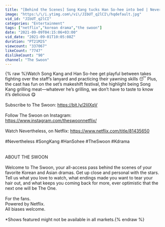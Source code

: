 ```yaml
---
title: "[Behind the Scenes] Song Kang tucks Han So-hee into bed | Nevertheless, [ENG SUB]"
image: "https:\/\/i.ytimg.com\/vi\/JIbUT_q2lCI\/hqdefault.jpg"
vid_id: "JIbUT_q2lCI"
categories: "Entertainment"
tags: ["netflix","korean drama","the swoon"]
date: "2021-09-09T04:15:06+03:00"
vid_date: "2021-09-01T10:05:08Z"
duration: "PT21M2S"
viewcount: "337067"
likeCount: "7747"
dislikeCount: "90"
channel: "The Swoon"
---
```

{% raw %}Watch Song Kang and Han So-hee get playful between takes fighting over the staff’s lanyard and practicing their yawning skills 😴 Plus, the cast has fun on the set’s makeshift festival, the highlight being Song Kang grilling meat—whatever he’s grilling, we don’t have to taste to know it’s delicious 😋<br /><br />Subscribe to The Swoon: <a rel="nofollow" target="blank" href="https://bit.ly/2IiIXqV">https://bit.ly/2IiIXqV</a><br /><br />Follow The Swoon on Instagram: <a rel="nofollow" target="blank" href="https://www.instagram.com/theswoonnetflix/">https://www.instagram.com/theswoonnetflix/</a><br /><br />Watch Nevertheless, on Netflix: <a rel="nofollow" target="blank" href="https://www.netflix.com/title/81435650">https://www.netflix.com/title/81435650</a><br /><br />#Nevertheless #SongKang #HanSohee #TheSwoon #Kdrama<br /><br /><br />ABOUT THE SWOON<br /><br />Welcome to The Swoon, your all-access pass behind the scenes of your favorite Korean and Asian dramas. Get up close and personal with the stars. Tell us what you love to watch, what endings made you want to tear your hair out, and what keeps you coming back for more, ever optimistic that the next one will be The One.<br /><br />For the fans.<br />Powered by Netflix.<br />All biases welcome.<br /><br />*Shows featured might not be available in all markets.{% endraw %}
